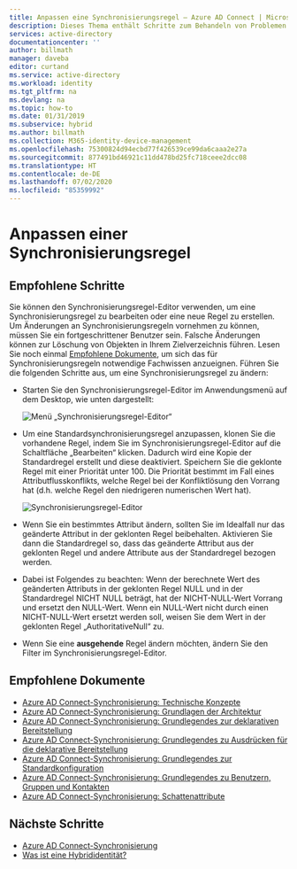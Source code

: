 ```yaml
---
title: Anpassen eine Synchronisierungsregel – Azure AD Connect | Microsoft-Dokumentation
description: Dieses Thema enthält Schritte zum Behandeln von Problemen bei der Installation von Azure AD Connect.
services: active-directory
documentationcenter: ''
author: billmath
manager: daveba
editor: curtand
ms.service: active-directory
ms.workload: identity
ms.tgt_pltfrm: na
ms.devlang: na
ms.topic: how-to
ms.date: 01/31/2019
ms.subservice: hybrid
ms.author: billmath
ms.collection: M365-identity-device-management
ms.openlocfilehash: 75300824d94ecbd77f426539ce99da6caaa2e27a
ms.sourcegitcommit: 877491bd46921c11dd478bd25fc718ceee2dcc08
ms.translationtype: HT
ms.contentlocale: de-DE
ms.lasthandoff: 07/02/2020
ms.locfileid: "85359992"
---
```

# <a name="how-to-customize-a-synchronization-rule"></a>Anpassen einer Synchronisierungsregel

## <a name="recommended-steps"></a>**Empfohlene Schritte**

Sie können den Synchronisierungsregel-Editor verwenden, um eine Synchronisierungsregel zu bearbeiten oder eine neue Regel zu erstellen. Um Änderungen an Synchronisierungsregeln vornehmen zu können, müssen Sie ein fortgeschrittener Benutzer sein. Falsche Änderungen können zur Löschung von Objekten in Ihrem Zielverzeichnis führen. Lesen Sie noch einmal [Empfohlene Dokumente](#recommended-documents), um sich das für Synchronisierungsregeln notwendige Fachwissen anzueignen. Führen Sie die folgenden Schritte aus, um eine Synchronisierungsregel zu ändern:

* Starten Sie den Synchronisierungsregel-Editor im Anwendungsmenü auf dem Desktop, wie unten dargestellt:

    ![Menü „Synchronisierungsregel-Editor“](media/how-to-connect-create-custom-sync-rule/how-to-connect-create-custom-sync-rule/syncruleeditormenu.png)

* Um eine Standardsynchronisierungsregel anzupassen, klonen Sie die vorhandene Regel, indem Sie im Synchronisierungsregel-Editor auf die Schaltfläche „Bearbeiten“ klicken. Dadurch wird eine Kopie der Standardregel erstellt und diese deaktiviert. Speichern Sie die geklonte Regel mit einer Priorität unter 100.  Die Priorität bestimmt im Fall eines Attributflusskonflikts, welche Regel bei der Konfliktlösung den Vorrang hat (d.h. welche Regel den niedrigeren numerischen Wert hat).

    ![Synchronisierungsregel-Editor](media/how-to-connect-create-custom-sync-rule/how-to-connect-create-custom-sync-rule/clonerule.png)

* Wenn Sie ein bestimmtes Attribut ändern, sollten Sie im Idealfall nur das geänderte Attribut in der geklonten Regel beibehalten.  Aktivieren Sie dann die Standardregel so, dass das geänderte Attribut aus der geklonten Regel und andere Attribute aus der Standardregel bezogen werden. 

* Dabei ist Folgendes zu beachten: Wenn der berechnete Wert des geänderten Attributs in der geklonten Regel NULL und in der Standardregel NICHT NULL beträgt, hat der NICHT-NULL-Wert Vorrang und ersetzt den NULL-Wert. Wenn ein NULL-Wert nicht durch einen NICHT-NULL-Wert ersetzt werden soll, weisen Sie dem Wert in der geklonten Regel „AuthoritativeNull“ zu.

* Wenn Sie eine **ausgehende** Regel ändern möchten, ändern Sie den Filter im Synchronisierungsregel-Editor.

## <a name="recommended-documents"></a>**Empfohlene Dokumente**
* [Azure AD Connect-Synchronisierung: Technische Konzepte](https://docs.microsoft.com/azure/active-directory/hybrid/how-to-connect-sync-technical-concepts)
* [Azure AD Connect-Synchronisierung: Grundlagen der Architektur](https://docs.microsoft.com/azure/active-directory/hybrid/concept-azure-ad-connect-sync-architecture)
* [Azure AD Connect-Synchronisierung: Grundlegendes zur deklarativen Bereitstellung](https://docs.microsoft.com/azure/active-directory/hybrid/concept-azure-ad-connect-sync-declarative-provisioning)
* [Azure AD Connect-Synchronisierung: Grundlegendes zu Ausdrücken für die deklarative Bereitstellung](https://docs.microsoft.com/azure/active-directory/hybrid/concept-azure-ad-connect-sync-declarative-provisioning-expressions)
* [Azure AD Connect-Synchronisierung: Grundlegendes zur Standardkonfiguration](https://docs.microsoft.com/azure/active-directory/hybrid/concept-azure-ad-connect-sync-default-configuration)
* [Azure AD Connect-Synchronisierung: Grundlegendes zu Benutzern, Gruppen und Kontakten](https://docs.microsoft.com/azure/active-directory/hybrid/concept-azure-ad-connect-sync-user-and-contacts)
* [Azure AD Connect-Synchronisierung: Schattenattribute](https://docs.microsoft.com/azure/active-directory/hybrid/how-to-connect-syncservice-shadow-attributes)

## <a name="next-steps"></a>Nächste Schritte
- [Azure AD Connect-Synchronisierung](how-to-connect-sync-whatis.md)
- [Was ist eine Hybrididentität?](whatis-hybrid-identity.md)
